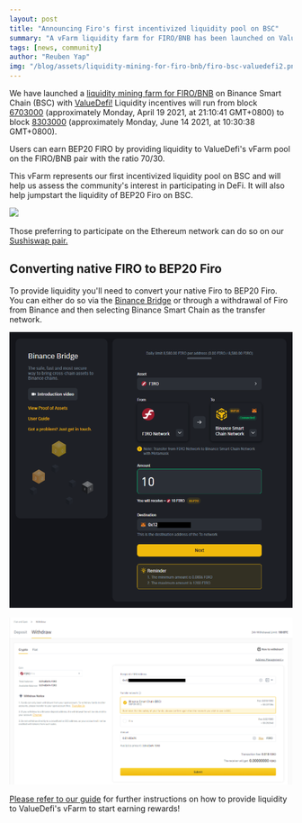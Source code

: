 ```yaml
---
layout: post
title: "Announcing Firo's first incentivized liquidity pool on BSC"
summary: "A vFarm liquidity farm for FIRO/BNB has been launched on ValueDefi to incentivize usage and liquidity of BEP20 Firo on Binance Smart Chain."
tags: [news, community]
author: "Reuben Yap"
img: "/blog/assets/liquidity-mining-for-firo-bnb/firo-bsc-valuedefi2.png"
---
```

We have launched a [liquidity mining farm for FIRO/BNB](https://bsc.valuedefi.io/#/vfarm/0xffb62cebd566062991157ea7a24fff94d0a92b0c) on Binance Smart Chain (BSC) with [ValueDefi!](https://bsc.valuedefi.io/#/) Liquidity incentives will run from block [6703000](https://bscscan.com/block/countdown/6703000) (approximately Monday, April 19 2021, at 21:10:41 GMT+0800) to block [8303000](https://bscscan.com/block/countdown/8303000) (approximately Monday, June 14 2021, at 10:30:38 GMT+0800).

Users can earn BEP20 FIRO by providing liquidity to ValueDefi's vFarm pool on the FIRO/BNB pair with the ratio 70/30.

This vFarm represents our first incentivized liquidity pool on BSC and will help us assess the community's interest in participating in DeFi. It will also help jumpstart the liquidity of BEP20 Firo on BSC.

![](/blog/assets/liquidity-provider-firo-bnb/wbnbfiro_pair.png)

Those preferring to participate on the Ethereum network can do so on our [Sushiswap pair.](https://firo.org/2021/03/29/stfiro-sushiswap.html)

## Converting native FIRO to BEP20 Firo

To provide liquidity you'll need to convert your native Firo to BEP20 Firo. You can either do so via the [Binance Bridge](https://www.binance.org/en/bridge#) or through a withdrawal of Firo from Binance and then selecting Binance Smart Chain as the transfer network.

![](/guide/assets/liquidity-provider-firo-bnb/bridge_01.png)

![](/guide/assets/liquidity-provider-firo-bnb/exchange_withdraw.png)

[Please refer to our guide](https://firo.org/guide/liquidity-provider-firo-bnb.html) for further instructions on how to provide liquidity to ValueDefi's vFarm to start earning rewards!
